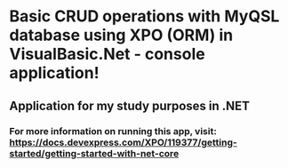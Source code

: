 # Basic CRUD operations with MyQSL database using XPO (ORM) in VisualBasic.Net - console application!

## Application for my study purposes in .NET 

### For more information on running this app, visit: https://docs.devexpress.com/XPO/119377/getting-started/getting-started-with-net-core
